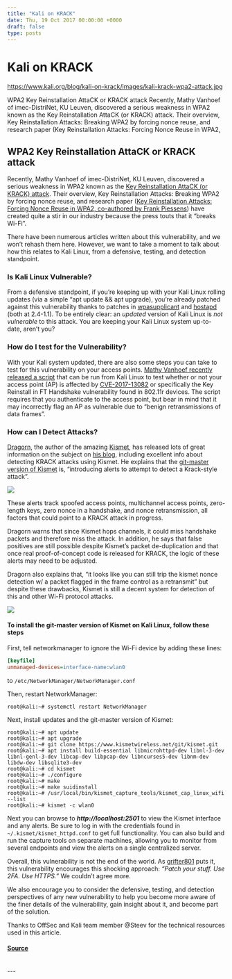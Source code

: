 ```yaml
---
title: "Kali on KRACK"
date: Thu, 19 Oct 2017 00:00:00 +0000
draft: false
type: posts
---
```

# Kali on KRACK

https://www.kali.org/blog/kali-on-krack/images/kali-krack-wpa2-attack.jpg



WPA2 Key Reinstallation AttaCK or KRACK attack Recently, Mathy Vanhoef of imec-DistriNet, KU Leuven, discovered a serious weakness in WPA2 known as the Key Reinstallation AttaCK (or KRACK) attack. Their overview, Key Reinstallation Attacks: Breaking WPA2 by forcing nonce reuse, and research paper (Key Reinstallation Attacks: Forcing Nonce Reuse in WPA2,

WPA2 Key Reinstallation AttaCK or KRACK attack
----------------------------------------------

Recently, Mathy Vanhoef of imec-DistriNet, KU Leuven, discovered a serious weakness in WPA2 known as the [Key Reinstallation AttaCK (or KRACK) attack](https://www.krackattacks.com/). Their overview, Key Reinstallation Attacks: Breaking WPA2 by forcing nonce reuse, and research paper ([Key Reinstallation Attacks: Forcing Nonce Reuse in WPA2, co-authored by Frank Piessens](https://papers.mathyvanhoef.com/ccs2017.pdf)) have created quite a stir in our industry because the press touts that it “breaks Wi-Fi”.

There have been numerous articles written about this vulnerability, and we won’t rehash them here. However, we want to take a moment to talk about how this relates to Kali Linux, from a defensive, testing, and detection standpoint.

### Is Kali Linux Vulnerable?

From a defensive standpoint, if you’re keeping up with your Kali Linux rolling updates (via a simple “apt update && apt upgrade), you’re already patched against this vulnerability thanks to patches in [wpasupplicant](https://packages.debian.org/buster/wpasupplicant) and [hostapd](https://packages.debian.org/buster/hostapd) (both at 2.4-1.1). To be entirely clear: an _updated_ version of Kali Linux is _not vulnerable_ to this attack. You are keeping your Kali Linux system up-to-date, aren’t you?

### How do I test for the Vulnerability?

With your Kali system updated, there are also some steps you can take to test for this vulnerability on your access points. [Mathy Vanhoef recently released a script](https://github.com/vanhoefm/krackattacks-test-ap-ft) that can be run from Kali Linux to test whether or not your access point (AP) is affected by [CVE-2017-13082](https://nvd.nist.gov/vuln/detail/CVE-2017-13082) or specifically the Key Reinstall in FT Handshake vulnerability found in 802.11r devices. The script requires that you authenticate to the access point, but bear in mind that it may incorrectly flag an AP as vulnerable due to “benign retransmissions of data frames”.

### How can I Detect Attacks?

[Dragorn](https://twitter.com/KismetWireless), the author of the amazing [Kismet](https://kismetwireless.net/), has released lots of great information on the subject on [his blog](https://www.kismetwireless.net/year-archive), including excellent info about detecting KRACK attacks using Kismet. He explains that the [git-master version of Kismet](https://github.com/kismetwireless/kismet) is, “introducing alerts to attempt to detect a Krack-style attack”.

[![](https://www.kali.org/blog/kali-on-krack/images/krack-alert.png)](https://www.kali.org/blog/kali-on-krack/images/krack-alert.png)

These alerts track spoofed access points, multichannel access points, zero-length keys, zero nonce in a handshake, and nonce retransmission, all factors that could point to a KRACK attack in progress.

Dragorn warns that since Kismet hops channels, it could miss handshake packets and therefore miss the attack. In addition, he says that false positives are still possible despite Kismet’s packet de-duplication and that once real proof-of-concept code is released for KRACK, the logic of these alerts may need to be adjusted.

Dragorn also explains that, “it looks like you can still trip the kismet nonce detection w/ a packet flagged in the frame control as a retransmit” but despite these drawbacks, Kismet is still a decent system for detection of this and other Wi-Fi protocol attacks.

[![](https://www.kali.org/blog/kali-on-krack/images/kistmet-krack-detect.png)](https://www.kali.org/blog/kali-on-krack/images/kistmet-krack-detect.png)

#### To install the git-master version of Kismet on Kali Linux, follow these steps

First, tell networkmanager to ignore the Wi-Fi device by adding these lines:

```ini
[keyfile]
unmanaged-devices=interface-name:wlan0
```

to `/etc/NetworkManager/NetworkManager.conf`

Then, restart NetworkManager:

```console
root@kali:~# systemctl restart NetworkManager
```

Next, install updates and the git-master version of Kismet:

```console
root@kali:~# apt update
root@kali:~# apt upgrade
root@kali:~# git clone https://www.kismetwireless.net/git/kismet.git
root@kali:~# apt install build-essential libmicrohttpd-dev libnl-3-dev libnl-genl-3-dev libcap-dev libpcap-dev libncurses5-dev libnm-dev libdw-dev libsqlite3-dev
root@kali:~# cd kismet
root@kali:~# ./configure
root@kali:~# make
root@kali:~# make suidinstall
root@kali:~# /usr/local/bin/kismet_capture_tools/kismet_cap_linux_wifi --list
root@kali:~# kismet -c wlan0
```

Next you can browse to **_http://localhost:2501_** to view the Kismet interface and any alerts. Be sure to log in with the credentials found in `~/.kismet/kismet_httpd.conf` to get full functionality. You can also build and run the capture tools on separate machines, allowing you to monitor from several endpoints and view the alerts on a single centralized server.

Overall, this vulnerability is not the end of the world. As [grifter801](https://twitter.com/grifter801/status/920132813680193538) puts it, this vulnerability encourages this shocking approach: _“Patch your stuff. Use 2FA. Use HTTPS.”_ We couldn’t agree more.

We also encourage you to consider the defensive, testing, and detection perspectives of any new vulnerability to help you become more aware of the finer details of the vulnerability, gain insight about it, and become part of the solution.

Thanks to OffSec and Kali team member @Steev for the technical resources used in this article.

#### [Source](https://www.kali.org/blog/kali-on-krack/)

<br/>
---
